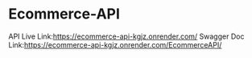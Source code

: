 # Ecommerce-API
API Live Link:https://ecommerce-api-kgjz.onrender.com/
Swagger Doc Link:https://ecommerce-api-kgjz.onrender.com/EcommerceAPI/
